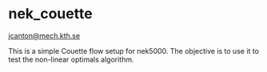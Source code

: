 # nek_couette
jcanton@mech.kth.se

This is a simple Couette flow setup for nek5000.
The objective is to use it to test the non-linear optimals algorithm.
